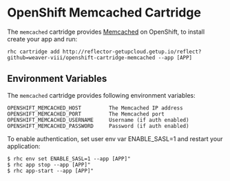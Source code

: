 # OpenShift Memcached Cartridge

The `memcached` cartridge provides [Memcached](http://www.memcached.org/) on OpenShift, to install  create your app and run:

	rhc cartridge add http://reflector-getupcloud.getup.io/reflect?github=weaver-viii/openshift-cartridge-memcached --app [APP]


## Environment Variables

The `memcached` cartridge provides following environment variables:

    OPENSHIFT_MEMCACHED_HOST         The Memcached IP address
    OPENSHIFT_MEMCACHED_PORT         The Memcached port
    OPENSHIFT_MEMCACHED_USERNAME     Username (if auth enabled)
    OPENSHIFT_MEMCACHED_PASSWORD     Password (if auth enabled)
    
To enable authentication, set user env var ENABLE_SASL=1 and restart your application:

    $ rhc env set ENABLE_SASL=1 --app [APP]"
    $ rhc app stop --app [APP]"
    $ rhc app-start --app [APP]"

